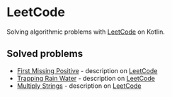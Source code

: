 # LeetCode
Solving algorithmic problems with [LeetCode](https://leetcode.com/) on Kotlin.

## Solved problems
  - [First Missing Positive](src/main/kotlin/FirstMissingPositive.kt) - description on [LeetCode](https://leetcode.com/problems/first-missing-positive/)
  - [Trapping Rain Water](src/main/kotlin/TrappingRainWater.kt) - description on [LeetCode](https://leetcode.com/problems/trapping-rain-water/)
  - [Multiply Strings](src/main/kotlin/MultiplyStrings.kt) - description on [LeetCode](https://leetcode.com/problems/multiply-strings/)
